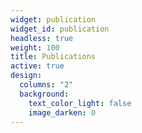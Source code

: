 ```yaml
---
widget: publication
widget_id: publication
headless: true
weight: 100
title: Publications
active: true
design:
  columns: "2"
  background:
    text_color_light: false
    image_darken: 0
---
```

